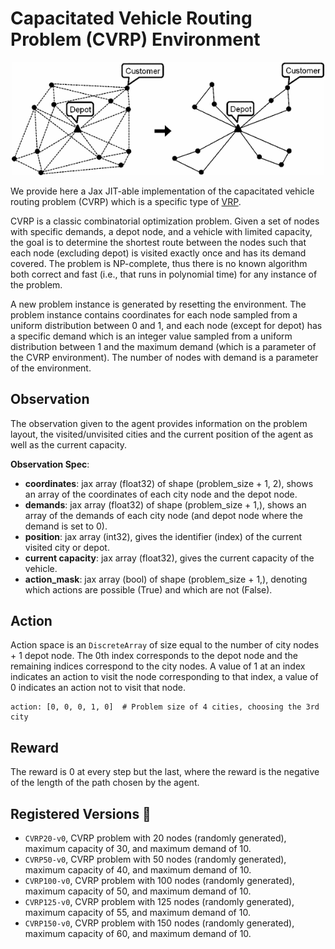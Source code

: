 # Capacitated Vehicle Routing Problem (CVRP) Environment

<p align="center">
        <img src="../img/cvrp_img0.png" width="500"/>
</p>

We provide here a Jax JIT-able implementation of the capacitated vehicle routing problem
(CVRP) which is a specific type of [VRP](https://en.wikipedia.org/wiki/Vehicle_routing_problem).


CVRP is a classic combinatorial optimization problem. Given a set of nodes with specific demands,
a depot node, and a vehicle with limited capacity, the goal is to determine the shortest route
between the nodes such that each node (excluding depot) is visited exactly once and has its demand
covered. The problem is NP-complete, thus there is no known algorithm both correct and fast 
(i.e., that runs in polynomial time) for any instance of the problem.

A new problem instance is generated by resetting the environment. The problem instance contains 
coordinates for each node sampled from a uniform distribution between 0 and 1, and each node
(except for depot) has a specific demand which is an integer value sampled from a uniform
distribution between 1 and the maximum demand (which is a parameter of the CVRP environment). 
The number of nodes with demand is a parameter of the environment.

## Observation
The observation given to the agent provides information on the problem layout, the visited/unvisited cities and
the current position of the agent as well as the current capacity.

**Observation Spec**:

- **coordinates**: jax array (float32) of shape (problem_size + 1, 2), shows an array of the coordinates of each city node 
and the depot node.
- **demands**: jax array (float32) of shape (problem_size + 1,), shows an array of the demands of each city node 
(and depot node where the demand is set to 0).
- **position**: jax array (int32), gives the identifier (index) of the current visited city or depot.
- **current capacity**: jax array (float32), gives the current capacity of the vehicle.
- **action_mask**: jax array (bool) of shape (problem_size + 1,), denoting which actions are possible (True) and 
which are not (False).

## Action
Action space is an `DiscreteArray` of size equal to the number of city nodes + 1 depot node. The 0th 
index corresponds to the depot node and the remaining indices correspond to the city nodes. A value
of 1 at an index indicates an action to visit the node corresponding to that index, 
a value of 0 indicates an action not to visit that node. 

```
action: [0, 0, 0, 1, 0]  # Problem size of 4 cities, choosing the 3rd city
```

## Reward
The reward is 0 at every step but the last, where the reward is
the negative of the length of the path chosen by the agent.

## Registered Versions 📖
- `CVRP20-v0`, CVRP problem with 20 nodes (randomly generated), maximum capacity of 30, and maximum demand of 10.
- `CVRP50-v0`, CVRP problem with 50 nodes (randomly generated), maximum capacity of 40, and maximum demand of 10.
- `CVRP100-v0`, CVRP problem with 100 nodes (randomly generated), maximum capacity of 50, and maximum demand of 10.
- `CVRP125-v0`, CVRP problem with 125 nodes (randomly generated), maximum capacity of 55, and maximum demand of 10.
- `CVRP150-v0`, CVRP problem with 150 nodes (randomly generated), maximum capacity of 60, and maximum demand of 10.
